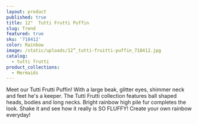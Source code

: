 ```yaml
---
layout: product
published: true
title: 12"  Tutti Frutti Puffin
slug: Trend
featured: true
sku: '718412'
color: Rainbow
image: /static/uploads/12”_tutti-fruitti-puffin_718412.jpg
catalog:
  - tutti frutti
product_collections:
  - Mermaids
---
```

Meet our Tutti Frutti Puffin! With a large beak, glitter eyes, shimmer neck and feet he's a keeper. The Tutti Frutti collection features ball shaped heads, bodies and long necks. Bright rainbow high pile fur completes the look. Shake it and see how it really is  SO FLUFFY! Create your own rainbow everyday!
